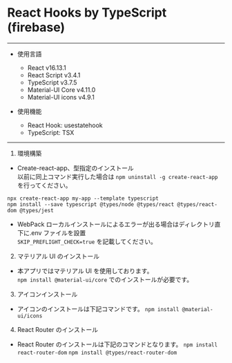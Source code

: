 # React Hooks by TypeScript (firebase)

---

- 使用言語

  - React v16.13.1
  - React Script v3.4.1
  - TypeScript v3.7.5
  - Material-UI Core v4.11.0
  - Material-UI icons v4.9.1

- 使用機能
  - React Hook: usestatehook
  - TypeScript: TSX

---

1. 環境構築

- Create-react-app、型指定のインストール<br>
  以前に同上コマンド実行した場合は `npm uninstall -g create-react-app` を行ってください。

```
npx create-react-app my-app --template typescript
npm install --save typescript @types/node @types/react @types/react-dom @types/jest
```

- WebPack ローカルインストールによるエラーが出る場合はディレクトリ直下に.env ファイルを設置<br>
  `SKIP_PREFLIGHT_CHECK=true` を記載してください。

2. マテリアル UI のインストール

- 本アプリではマテリアル UI を使用しております。<br>
  `npm install @material-ui/core` でのインストールが必要です。

3. アイコンインストール

- アイコンのインストールは下記コマンドです。
  `npm install @material-ui/icons`

4. React Router のインストール

- React Router のインストールは下記のコマンドとなります。
  `npm install react-router-dom`
  `npm install @types/react-router-dom`
